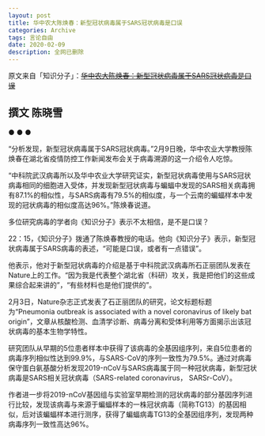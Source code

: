 ```yaml
---
layout: post
title: 华中农大陈焕春：新型冠状病毒属于SARS冠状病毒是口误
categories: Archive
tags: 言论自由
date: 2020-02-09
description: 全网已删除
---
```


原文来自「知识分子」：~~[华中农大陈焕春：新型冠状病毒属于SARS冠状病毒是口误​](http://m.zhishifenzi.com/news/multiple/8234.html)~~

撰文 陈晓雪
---

●    ●    ●


“分析发现，新型冠状病毒属于SARS冠状病毒。”2月9日晚，华中农业大学教授陈焕春在湖北省疫情防控工作新闻发布会关于病毒溯源的这一介绍令人吃惊。


“中科院武汉病毒所以及华中农业大学研究证实，新型冠状病毒使用与SARS冠状病毒相同的细胞进入受体，并发现新型冠状病毒与蝙蝠中发现的SARS相关病毒拥有87.1%的相似性，与SARS病毒有79.5%的相似度，与一个云南的蝙蝠样本中发现的冠状病毒的相似度高达96%。”陈焕春说道。


多位研究病毒的学者向《知识分子》表示不太相信，是不是口误？



22：15，《知识分子》拨通了陈焕春教授的电话。他向《知识分子》表示，新型冠状病毒属于SARS病毒的表述，“可能是口误，或者有一点错误”。



他表示，他对于新型冠状病毒的介绍是基于中科院武汉病毒所石正丽团队发表在Nature上的工作。“因为我是代表整个湖北省（科研）攻关，我是把他们的这些成果综合起来讲的”，“有些材料也是他们提供的”。



2月3日，Nature杂志正式发表了石正丽团队的研究，论文标题标题为“Pneumonia outbreak is associated with a novel coronavirus of likely bat origin”，文章从核酸检测、血清学诊断、病毒分离和受体利用等方面揭示出该冠状病毒的基本生物学特性。


研究团队从早期的5位患者样本中获得了该病毒的全基因组序列，来自5位患者的病毒序列相似性达到99.9%，与SARS-CoV的序列一致性为79.5%。通过对病毒保守蛋白氨基酸分析发现2019-nCoV与SARS病毒属于同一种冠状病毒，新型冠状病毒是SARS相关冠状病毒（SARS-related coronavirus， SARSr-CoV）。


作者进一步将2019-nCoV基因组与实验室早期检测的冠状病毒的部分基因序列进行比较，发现该病毒与来源于蝙蝠样本的一株冠状病毒（简称TG13）的基因相似，后对该蝙蝠样本进行测序，获得了蝙蝠病毒TG13的全基因组序列，发现两种病毒序列一致性高达96%。
